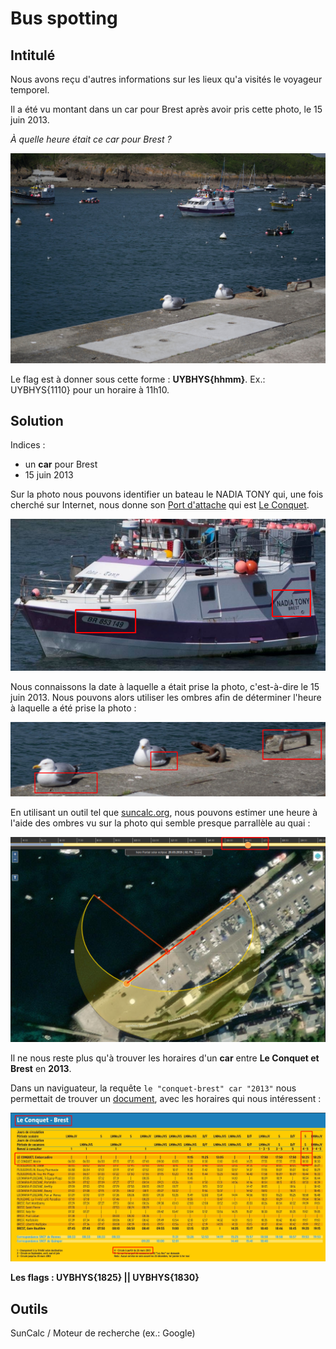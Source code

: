 # Bus spotting

## Intitulé

Nous avons reçu d'autres informations sur les lieux qu'a visités le voyageur temporel.

Il a été vu montant dans un car pour Brest après avoir pris cette photo, le 15 juin 2013.

*À quelle heure était ce car pour Brest ?*

![mouettes"](../Fichiers/DSC_0238.jpg)


Le flag est à donner sous cette forme : **UYBHYS{hhmm}**. Ex.: UYBHYS{1110} pour un horaire à 11h10.

## Solution

Indices :
* un **car** pour Brest
* 15 juin 2013

Sur la photo nous pouvons identifier un bateau le NADIA TONY qui, une fois cherché sur Internet, nous donne son [Port d'attache](http://brbateaux.e-monsite.com/pages/nadia-tony-br853149.html) qui est [Le Conquet](https://www.google.com/maps/@48.3594685,-4.7799322,3a,81.5y,353.62h,85.7t/data=!3m6!1e1!3m4!1sREamlupFCJ5UT6H6GTo5ow!2e0!7i13312!8i6656).

![bateau"](../Fichiers/nadia.png)

Nous connaissons la date à laquelle a était prise la photo, c'est-à-dire le 15 juin 2013. Nous pouvons alors utiliser les ombres afin de déterminer l'heure à laquelle a été prise la photo :

![ombres"](../Fichiers/ombres.png)

En utilisant un outil tel que [suncalc.org](https://www.suncalc.org/#/48.3596,-4.7797,19/2013.06.15/16:13/1/1), nous pouvons estimer une heure à l'aide des ombres vu sur la photo qui semble presque parrallèle au quai :

![sun"](../Fichiers/sun.png)

Il ne nous reste plus qu'à trouver les horaires d'un **car** entre **Le Conquet et Brest** en **2013**.

Dans un naviguateur, la requête `le "conquet-brest" car "2013"` nous permettait de trouver un [document](http://www.locmaria-plouzane.fr/IMG/pdf_LeConquet-Brest.pdf), avec les horaires qui nous intéressent :

![car"](../Fichiers/car.png)

**Les flags : UYBHYS{1825} || UYBHYS{1830}**

## Outils
SunCalc / Moteur de recherche (ex.: Google)